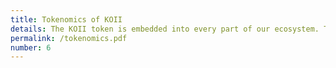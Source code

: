 ```yaml
---
title: Tokenomics of KOII
details: The KOII token is embedded into every part of our ecosystem. This short document summarizes the various use cases, and how the value of the token can be expected to grow.
permalink: /tokenomics.pdf
number: 6
---
```

